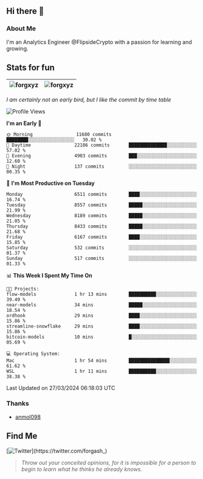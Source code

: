 ## Hi there 👋

### About Me

I'm an Analytics Engineer @FlipsideCrypto with a passion for learning and growing.
  
## Stats for fun

| <img align="center" src="https://github-readme-streak-stats.herokuapp.com/?user=forgxyz&theme=tokyonight" alt="forgxyz" /> | <img align="center" src="https://github-readme-stats.vercel.app/api?username=forgxyz&theme=tokyonight&show_icons=true" alt="forgxyz" /> |
| ------------- |------------- |

*I am certainly not an early bird, but I like the commit by time table*  

<!--START_SECTION:waka-->
![Profile Views](http://img.shields.io/badge/Profile%20Views-0-blue)

**I'm an Early 🐤** 

```text
🌞 Morning                11680 commits       ████████░░░░░░░░░░░░░░░░░   30.02 % 
🌆 Daytime                22186 commits       ██████████████░░░░░░░░░░░   57.02 % 
🌃 Evening                4903 commits        ███░░░░░░░░░░░░░░░░░░░░░░   12.60 % 
🌙 Night                  137 commits         ░░░░░░░░░░░░░░░░░░░░░░░░░   00.35 % 
```
📅 **I'm Most Productive on Tuesday** 

```text
Monday                   6511 commits        ████░░░░░░░░░░░░░░░░░░░░░   16.74 % 
Tuesday                  8557 commits        █████░░░░░░░░░░░░░░░░░░░░   21.99 % 
Wednesday                8189 commits        █████░░░░░░░░░░░░░░░░░░░░   21.05 % 
Thursday                 8433 commits        █████░░░░░░░░░░░░░░░░░░░░   21.68 % 
Friday                   6167 commits        ████░░░░░░░░░░░░░░░░░░░░░   15.85 % 
Saturday                 532 commits         ░░░░░░░░░░░░░░░░░░░░░░░░░   01.37 % 
Sunday                   517 commits         ░░░░░░░░░░░░░░░░░░░░░░░░░   01.33 % 
```


📊 **This Week I Spent My Time On** 

```text
🐱‍💻 Projects: 
flow-models              1 hr 13 mins        ██████████░░░░░░░░░░░░░░░   39.49 % 
near-models              34 mins             █████░░░░░░░░░░░░░░░░░░░░   18.54 % 
ordhook                  29 mins             ████░░░░░░░░░░░░░░░░░░░░░   15.86 % 
streamline-snowflake     29 mins             ████░░░░░░░░░░░░░░░░░░░░░   15.86 % 
bitcoin-models           10 mins             █░░░░░░░░░░░░░░░░░░░░░░░░   05.69 % 

💻 Operating System: 
Mac                      1 hr 54 mins        ███████████████░░░░░░░░░░   61.62 % 
WSL                      1 hr 11 mins        ██████████░░░░░░░░░░░░░░░   38.38 % 
```


 Last Updated on 27/03/2024 06:18:03 UTC
<!--END_SECTION:waka-->

### Thanks
 - [anmol098](https://github.com/anmol098/waka-readme-stats/)
  
## Find Me
[![Twitter](https://img.shields.io/twitter/url/https/twitter.com/forgash_.svg?style=social&label=Follow%20%40forgash_)](https://twitter.com/forgash_)


> *Throw out your conceited opinions, for it is impossible for a person to begin to learn what he thinks he already knows.* 
